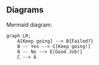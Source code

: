 ## Diagrams

Mermaid diagram:

```mermaid
graph LR;
    A[Keep going] --> B{Failed?}
    B -- Yes --> C[Keep going!]
    B -- No --> E[Good Job!]
    C --> A
```